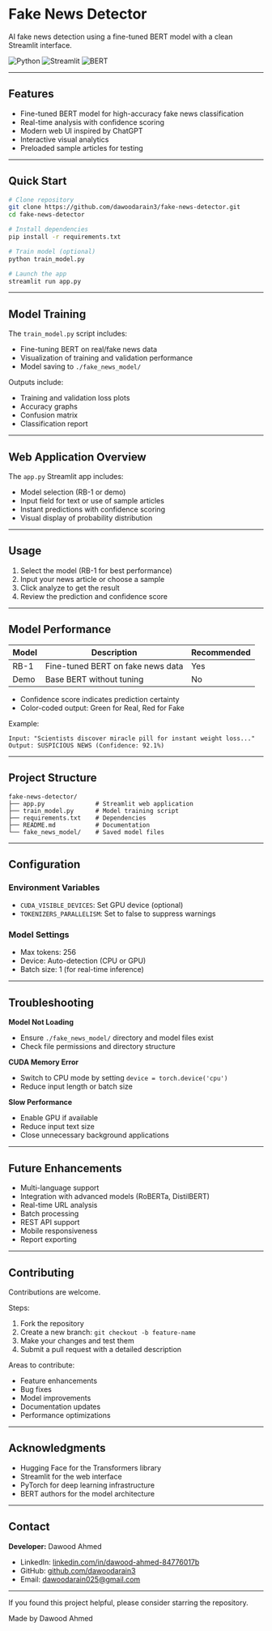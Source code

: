 
# Fake News Detector

AI fake news detection using a fine-tuned BERT model with a clean Streamlit interface.

![Python](https://img.shields.io/badge/python-3.8+-blue.svg)
![Streamlit](https://img.shields.io/badge/streamlit-1.28+-red.svg)
![BERT](https://img.shields.io/badge/model-BERT-green.svg)

---

## Features

- Fine-tuned BERT model for high-accuracy fake news classification  
- Real-time analysis with confidence scoring  
- Modern web UI inspired by ChatGPT  
- Interactive visual analytics  
- Preloaded sample articles for testing  

---

## Quick Start

```bash
# Clone repository
git clone https://github.com/dawoodarain3/fake-news-detector.git
cd fake-news-detector

# Install dependencies
pip install -r requirements.txt

# Train model (optional)
python train_model.py

# Launch the app
streamlit run app.py
```

---

## Model Training

The `train_model.py` script includes:
- Fine-tuning BERT on real/fake news data
- Visualization of training and validation performance
- Model saving to `./fake_news_model/`

Outputs include:
- Training and validation loss plots  
- Accuracy graphs  
- Confusion matrix  
- Classification report  

---

## Web Application Overview

The `app.py` Streamlit app includes:
- Model selection (RB-1 or demo)
- Input field for text or use of sample articles
- Instant predictions with confidence scoring
- Visual display of probability distribution

---

## Usage

1. Select the model (RB-1 for best performance)  
2. Input your news article or choose a sample  
3. Click analyze to get the result  
4. Review the prediction and confidence score  

---

## Model Performance

| Model      | Description                         | Recommended |
|------------|-------------------------------------|-------------|
| RB-1       | Fine-tuned BERT on fake news data   | Yes         |
| Demo       | Base BERT without tuning            | No          |

- Confidence score indicates prediction certainty  
- Color-coded output: Green for Real, Red for Fake  

Example:  
```
Input: "Scientists discover miracle pill for instant weight loss..."
Output: SUSPICIOUS NEWS (Confidence: 92.1%)
```

---

## Project Structure

```
fake-news-detector/
├── app.py              # Streamlit web application
├── train_model.py      # Model training script
├── requirements.txt    # Dependencies
├── README.md           # Documentation
└── fake_news_model/    # Saved model files
```

---

## Configuration

### Environment Variables
- `CUDA_VISIBLE_DEVICES`: Set GPU device (optional)  
- `TOKENIZERS_PARALLELISM`: Set to false to suppress warnings  

### Model Settings
- Max tokens: 256  
- Device: Auto-detection (CPU or GPU)  
- Batch size: 1 (for real-time inference)  

---

## Troubleshooting

**Model Not Loading**  
- Ensure `./fake_news_model/` directory and model files exist  
- Check file permissions and directory structure  

**CUDA Memory Error**  
- Switch to CPU mode by setting `device = torch.device('cpu')`  
- Reduce input length or batch size  

**Slow Performance**  
- Enable GPU if available  
- Reduce input text size  
- Close unnecessary background applications  

---

## Future Enhancements

- Multi-language support  
- Integration with advanced models (RoBERTa, DistilBERT)  
- Real-time URL analysis  
- Batch processing  
- REST API support  
- Mobile responsiveness  
- Report exporting  

---

## Contributing

Contributions are welcome.

Steps:
1. Fork the repository  
2. Create a new branch: `git checkout -b feature-name`  
3. Make your changes and test them  
4. Submit a pull request with a detailed description  

Areas to contribute:
- Feature enhancements  
- Bug fixes  
- Model improvements  
- Documentation updates  
- Performance optimizations  

---

## Acknowledgments

- Hugging Face for the Transformers library  
- Streamlit for the web interface  
- PyTorch for deep learning infrastructure  
- BERT authors for the model architecture  

---

## Contact

**Developer:** Dawood Ahmed  
- LinkedIn: [linkedin.com/in/dawood-ahmed-84776017b](https://www.linkedin.com/in/dawood-ahmed-84776017b/)  
- GitHub: [github.com/dawoodarain3](https://github.com/dawoodarain3)  
- Email: [dawoodarain025@gmail.com](mailto:dawoodarain025@gmail.com)  

---

If you found this project helpful, please consider starring the repository.

Made by Dawood Ahmed
